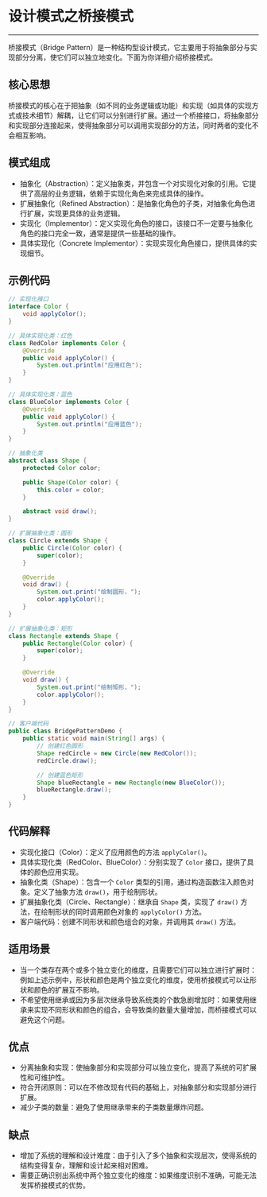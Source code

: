 # 设计模式之桥接模式

---

桥接模式（Bridge Pattern）是一种结构型设计模式，它主要用于将抽象部分与实现部分分离，使它们可以独立地变化。下面为你详细介绍桥接模式。

## 核心思想

桥接模式的核心在于把抽象（如不同的业务逻辑或功能）和实现（如具体的实现方式或技术细节）解耦，让它们可以分别进行扩展。通过一个桥接接口，将抽象部分和实现部分连接起来，使得抽象部分可以调用实现部分的方法，同时两者的变化不会相互影响。

## 模式组成
- 抽象化（Abstraction）：定义抽象类，并包含一个对实现化对象的引用。它提供了高层的业务逻辑，依赖于实现化角色来完成具体的操作。
- 扩展抽象化（Refined Abstraction）：是抽象化角色的子类，对抽象化角色进行扩展，实现更具体的业务逻辑。
- 实现化（Implementor）：定义实现化角色的接口，该接口不一定要与抽象化角色的接口完全一致，通常是提供一些基础的操作。
- 具体实现化（Concrete Implementor）：实现实现化角色接口，提供具体的实现细节。

## 示例代码
```java
// 实现化接口
interface Color {
    void applyColor();
}

// 具体实现化类：红色
class RedColor implements Color {
    @Override
    public void applyColor() {
        System.out.println("应用红色");
    }
}

// 具体实现化类：蓝色
class BlueColor implements Color {
    @Override
    public void applyColor() {
        System.out.println("应用蓝色");
    }
}

// 抽象化类
abstract class Shape {
    protected Color color;

    public Shape(Color color) {
        this.color = color;
    }

    abstract void draw();
}

// 扩展抽象化类：圆形
class Circle extends Shape {
    public Circle(Color color) {
        super(color);
    }

    @Override
    void draw() {
        System.out.print("绘制圆形，");
        color.applyColor();
    }
}

// 扩展抽象化类：矩形
class Rectangle extends Shape {
    public Rectangle(Color color) {
        super(color);
    }

    @Override
    void draw() {
        System.out.print("绘制矩形，");
        color.applyColor();
    }
}

// 客户端代码
public class BridgePatternDemo {
    public static void main(String[] args) {
        // 创建红色圆形
        Shape redCircle = new Circle(new RedColor());
        redCircle.draw();

        // 创建蓝色矩形
        Shape blueRectangle = new Rectangle(new BlueColor());
        blueRectangle.draw();
    }
}
```

## 代码解释
- 实现化接口（Color）：定义了应用颜色的方法 `applyColor()`。
- 具体实现化类（RedColor、BlueColor）：分别实现了 `Color` 接口，提供了具体的颜色应用实现。
- 抽象化类（Shape）：包含一个 `Color` 类型的引用，通过构造函数注入颜色对象。定义了抽象方法 `draw()`，用于绘制形状。
- 扩展抽象化类（Circle、Rectangle）：继承自 `Shape` 类，实现了 `draw()` 方法，在绘制形状的同时调用颜色对象的 `applyColor()` 方法。
- 客户端代码：创建不同形状和颜色组合的对象，并调用其 `draw()` 方法。

## 适用场景
- 当一个类存在两个或多个独立变化的维度，且需要它们可以独立进行扩展时：例如上述示例中，形状和颜色是两个独立变化的维度，使用桥接模式可以让形状和颜色的扩展互不影响。
- 不希望使用继承或因为多层次继承导致系统类的个数急剧增加时：如果使用继承来实现不同形状和颜色的组合，会导致类的数量大量增加，而桥接模式可以避免这个问题。

## 优点
- 分离抽象和实现：使抽象部分和实现部分可以独立变化，提高了系统的可扩展性和可维护性。
- 符合开闭原则：可以在不修改现有代码的基础上，对抽象部分和实现部分进行扩展。
- 减少子类的数量：避免了使用继承带来的子类数量爆炸问题。

## 缺点
- 增加了系统的理解和设计难度：由于引入了多个抽象和实现层次，使得系统的结构变得复杂，理解和设计起来相对困难。
- 需要正确识别出系统中两个独立变化的维度：如果维度识别不准确，可能无法发挥桥接模式的优势。 

